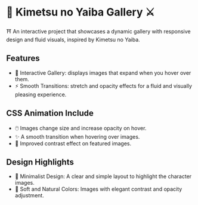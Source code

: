 # 👺 Kimetsu no Yaiba Gallery ⚔️
⛩️ An interactive project that showcases a dynamic gallery with responsive design and fluid visuals, inspired by Kimetsu no Yaiba.

## Features
- 📸 Interactive Gallery: displays images that expand when you hover over them.
- ⚡ Smooth Transitions: stretch and opacity effects for a fluid and visually pleasing experience.

## CSS Animation Include
- 🖱️ Images change size and increase opacity on hover.
- ✨ A smooth transition when hovering over images.
- 🌈 Improved contrast effect on featured images.

## Design Highlights
- 🌟 Minimalist Design: A clear and simple layout to highlight the character images.
- 🎨 Soft and Natural Colors: Images with elegant contrast and opacity adjustment.
